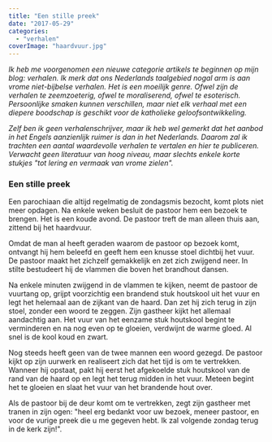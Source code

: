 ```yaml
---
title: "Een stille preek"
date: "2017-05-29"
categories: 
  - "verhalen"
coverImage: "haardvuur.jpg"
---
```


_Ik heb me voorgenomen een nieuwe categorie artikels te beginnen op mijn blog: verhalen. Ik merk dat ons Nederlands taalgebied nogal arm is aan vrome niet-bijbelse verhalen. Het is een moeilijk genre. Ofwel zijn de verhalen te zeemzoeterig, ofwel te moraliserend, ofwel te esoterisch. Persoonlijke smaken kunnen verschillen, maar niet elk verhaal met een diepere boodschap is geschikt voor de katholieke geloofsontwikkeling._

_Zelf ben ik geen verhalenschrijver, maar ik heb wel gemerkt dat het aanbod in het Engels aanzienlijk ruimer is dan in het Nederlands. Daarom zal ik trachten een aantal waardevolle verhalen te vertalen en hier te publiceren. Verwacht geen literatuur van hoog niveau, maar slechts enkele korte stukjes "tot lering en vermaak van vrome zielen"._

### Een stille preek

Een parochiaan die altijd regelmatig de zondagsmis bezocht, komt plots niet meer opdagen. Na enkele weken besluit de pastoor hem een bezoek te brengen. Het is een koude avond. De pastoor treft de man alleen thuis aan, zittend bij het haardvuur.

Omdat de man al heeft geraden waarom de pastoor op bezoek komt, ontvangt hij hem beleefd en geeft hem een knusse stoel dichtbij het vuur. De pastoor maakt het zichzelf gemakkelijk en zet zich zwijgend neer. In stilte bestudeert hij de vlammen die boven het brandhout dansen.

Na enkele minuten zwijgend in de vlammen te kijken, neemt de pastoor de vuurtang op, grijpt voorzichtig een brandend stuk houtskool uit het vuur en legt het helemaal aan de zijkant van de haard. Dan zet hij zich terug in zijn stoel, zonder een woord te zeggen. Zijn gastheer kijkt het allemaal aandachtig aan. Het vuur van het eenzame stuk houtskool begint te verminderen en na nog even op te gloeien, verdwijnt de warme gloed. Al snel is de kool koud en zwart.

Nog steeds heeft geen van de twee mannen een woord gezegd. De pastoor kijkt op zijn uurwerk en realiseert zich dat het tijd is om te vertrekken. Wanneer hij opstaat, pakt hij eerst het afgekoelde stuk houtskool van de rand van de haard op en legt het terug midden in het vuur. Meteen begint het te gloeien en slaat het vuur van het brandende hout over.

Als de pastoor bij de deur komt om te vertrekken, zegt zijn gastheer met tranen in zijn ogen: "heel erg bedankt voor uw bezoek, meneer pastoor, en voor de vurige preek die u me gegeven hebt. Ik zal volgende zondag terug in de kerk zijn!".

